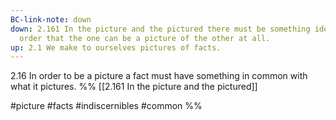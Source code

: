 ```yaml
---
BC-link-note: down
down: 2.161 In the picture and the pictured there must be something identical in
  order that the one can be a picture of the other at all.
up: 2.1 We make to ourselves pictures of facts.
---
```

2.16 In order to be a picture a fact must have something in common with what it pictures.
%%
[[2.161 In the picture and the pictured]]

#picture #facts #indiscernibles #common %%